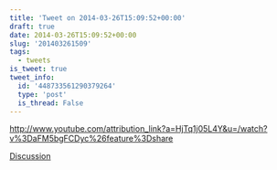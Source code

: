 ```yaml
---
title: 'Tweet on 2014-03-26T15:09:52+00:00'
draft: true
date: 2014-03-26T15:09:52+00:00
slug: '201403261509'
tags:
  - tweets
is_tweet: true
tweet_info:
  id: '448733561290379264'
  type: 'post'
  is_thread: False
---
```




<http://www.youtube.com/attribution_link?a=HjTq1j05L4Y&u=/watch?v%3DaFM5bgFCDyc%26feature%3Dshare>

[Discussion](https://x.com/sytelus/status/448733561290379264)
